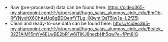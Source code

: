 - Raw (pre-processed) data can be found here: https://cideo365-my.sharepoint.com/:f:/g/personal/hugo_salas_alumnos_cide_edu/EmOb-RfYNvxItX6ChAsUq8gBDOenfYTLg_jXjwmIQsT5iw?e=L2fZ5i 
- Clean and ready-to-use data can be found here: https://cideo365-my.sharepoint.com/:f:/g/personal/hugo_salas_alumnos_cide_edu/Etsfzk_32Z1AiM15mYy6ELwBE2bR1w6iTIKJ8nezbHh5qw?e=fPm8iG
